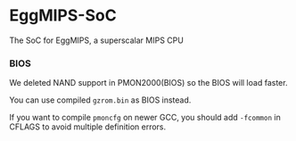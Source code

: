 # EggMIPS-SoC
The SoC for EggMIPS, a superscalar MIPS CPU

### BIOS

We deleted NAND support in PMON2000(BIOS) so the BIOS will load faster.

You can use compiled `gzrom.bin` as BIOS instead.

If you want to compile `pmoncfg` on newer GCC, you should add `-fcommon` in CFLAGS to avoid multiple definition errors.
